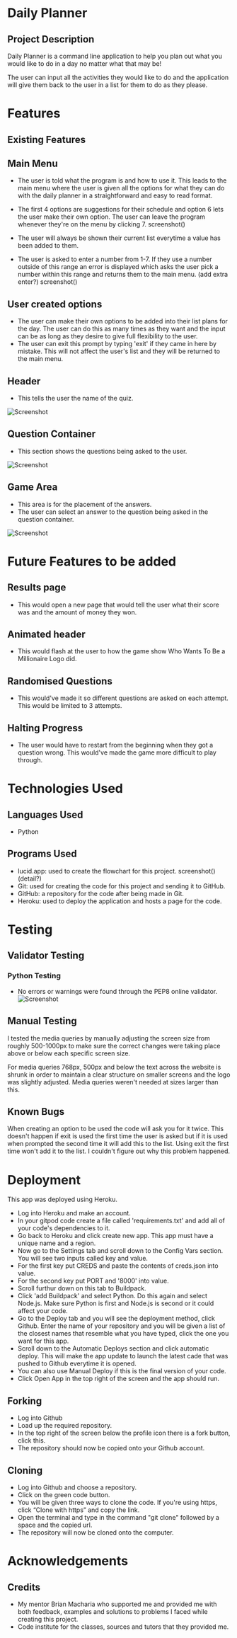 # Daily Planner
## Project Description
<p> Daily Planner is a command line application to help you plan out what you would like to do in a day no matter what that may be!

The user can input all the activities they would like to do and the application will give them back to the user in a list for them to do as they please.
</p>

# Features
## Existing Features
## Main Menu
* The user is told what the program is and how to use it. This leads to the main menu where the user is given all the options for what they can do with the daily planner in a straightforward and easy to read format. 
* The first 4 options are suggestions for their schedule and option 6 lets the user make their own option. The user can leave the program whenever they're on the menu by clicking 7.
screenshot()

* The user will always be shown their current list everytime a value has been added to them. 

* The user is asked to enter a number from 1-7. If they use a number outside of this range an error is displayed which asks the user pick a number within this range and returns them to the main menu. (add extra enter?)
screenshot()

## User created options
* The user can make their own options to be added into their list plans for the day. The user can do this as many times as they want and the input can be as long as they desire to give full flexibility to the user.
* The user can exit this prompt by typing 'exit' if they came in here by mistake. This will not affect the user's list and they will be returned to the main menu.


## Header
* This tells the user the name of the quiz.

![Screenshot](/assets/screenshots/header-screenshot.png)


## Question Container
* This section shows the questions being asked to the user.

![Screenshot](/assets/screenshots/question-container-screenshot.png)

## Game Area
* This area is for the placement of the answers. 
* The user can select an answer to the question being asked in the question container.

![Screenshot](/assets/screenshots/game-area-screenshot.png)

# Future Features to be added 
## Results page
* This would open a new page that would tell the user what their score was and the amount of money they won.
## Animated header
* This would flash at the user to how the game show Who Wants To Be a Millionaire Logo did.
## Randomised Questions
* This would've made it so different questions are asked on each attempt. This would be limited to 3 attempts.
## Halting Progress
* The user would have to restart from the beginning when they got a question wrong. This would've made the game more difficult to play through.

# Technologies Used
## Languages Used
* Python

## Programs Used
* lucid.app: used to create the flowchart for this project.
screenshot()(detail?)
* Git: used for creating the code for this project and sending it to GitHub.
* GitHub: a repository for the code after being made in Git.
* Heroku: used to deploy the application and hosts a page for the code.

# Testing
## Validator Testing
### Python Testing
* No errors or warnings were found through the PEP8 online validator.
![Screenshot](/assets/screenshots/pep8_validator_screenshot.jpg)

## Manual Testing
I tested the media queries by manually adjusting the screen size from roughly 500-1000px to make sure the correct changes were taking place above or below each specific screen size.

For media queries 768px, 500px and below the text across the website is shrunk in order to maintain a clear structure on smaller screens and the logo was slightly adjusted. Media queries weren't needed at sizes larger than this.

## Known Bugs
When creating an option to be used the code will ask you for it twice. This doesn't happen if exit is used the first time the user is asked but if it is used when prompted the second time it will add this to the list. Using exit the first time won't add it to the list. I couldn't figure out why this problem happened.

# Deployment
This app was deployed using Heroku.
* Log into Heroku and make an account.
* In your gitpod code create a file called 'requirements.txt' and add all of your code's dependencies to it.
* Go back to Heroku and click create new app. This app must have a unique name and a region.
* Now go to the Settings tab and scroll down to the Config Vars section. You will see two inputs called key and value.
* For the first key put CREDS and paste the contents of creds.json into value. 
* For the second key put PORT and '8000' into value.
* Scroll furthur down on this tab to Buildpack. 
* Click 'add Buildpack' and select Python. Do this again and select Node.js. Make sure Python is first and Node.js is second or it could affect your code.
* Go to the Deploy tab and you will see the deployment method, click Github. Enter the name of your repository and you will be given a list of the closest names that resemble what you have typed, click the one you want for this app.
* Scroll down to the Automatic Deploys section and click automatic deploy. This will make the app update to launch the latest cade that was pushed to Github everytime it is opened.
* You can also use Manual Deploy if this is the final version of your code.  
* Click Open App in the top right of the screen and the app should run.

## Forking
* Log into Github
* Load up the required repository.
* In the top right of the screen below the profile icon there is a fork button, click this.
* The repository should now be copied onto your Github account.

## Cloning
* Log into Github and choose a repository.
* Click on the green code button.
* You will be given three ways to clone the code. If you're using https, click “Clone with https” and copy the link.
* Open the terminal and type in the command "git clone" followed by a space and the copied url.
* The repository will now be cloned onto the computer.

# Acknowledgements

## Credits
* My mentor Brian Macharia who supported me and provided me with both feedback, examples and solutions to problems I faced while creating this project.
* Code institute for the classes, sources and tutors that they provided me.
